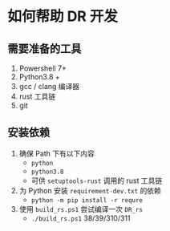 # 如何帮助 DR 开发

## 需要准备的工具

1. Powershell 7+
2. Python3.8 +
3. gcc / clang 编译器
4. rust 工具链
5. git

## 安装依赖

1. 确保 Path 下有以下内容
    - `python`
    - `python3.8`
    - 可供 `setuptools-rust` 调用的 rust 工具链
2. 为 Python 安装 `requirement-dev.txt` 的依赖
   - `python -m pip install -r requre`
3. 使用 `build_rs.ps1` 尝试编译一次 `DR_rs`
   - `./build_rs.ps1` 38/39/310/311
